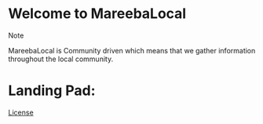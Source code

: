 # Welcome to MareebaLocal

> [!NOTE]
> MareebaLocal is Community driven which means that we gather information throughout the local community.


# Landing Pad:
[License](https://MareebaLocal.github.io/Legal/License.md)
